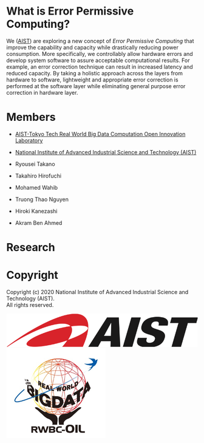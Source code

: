 # What is Error Permissive Computing?

We ([AIST](https://www.aist.go.jp/)) are exploring a new concept of _Error
Permissive Computing_ that improve the capability and capacity while drastically
reducing power consumption. More specifically, we controllably allow hardware
errors and develop system software to assure acceptable computational results.
For example, an error correction technique can result in increased latency and
reduced capacity. By taking a holistic approach across the layers from hardware
to software, lightweight and appropriate error correction is performed at the
software layer while eliminating general purpose error correction in hardware
layer.

# Members

- [AIST-Tokyo Tech Real World Big Data Computation Open Innovation Laboratory](https://unit.aist.go.jp/rwbc-oil/index-en.html)
- [National Institute of Advanced Industrial Science and Technology (AIST)](https://www.aist.go.jp/)

- Ryousei Takano
- Takahiro Hirofuchi
- Mohamed Wahib
- Truong Thao Nguyen
- Hiroki Kanezashi
- Akram Ben Ahmed

# Research



# Copyright

Copyright (c) 2020 National Institute of Advanced Industrial Science and Technology (AIST).  
All rights reserved.

![AIST Logo](aist-logo.png)
![RWBC Logo](rwbc-logo.png)
